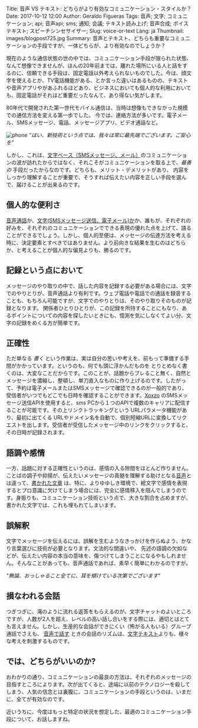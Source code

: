 Title: 音声 VS テキスト: どちらがより有効なコミュニケーション・スタイルか？
Date: 2017-10-12 12:00
Author: Geraldo Figueras
Tags: 音声; 文字; コミュニケーション; api; 音声api; sms; 通知; 会議; テキスト読み上げ; 音声合成; ボイステキスト; スピーチシンセサイザー;
Slug: voice-or-text
Lang: ja
Thumbnail: images/blogpost725.jpg
Summary: 音声とテキスト、どちらも重要なコミュニケーションの手段ですが、一体どちらが、より有効なのでしょうか？


現在のような通信状態の世の中では、コミュニケーション手段が限られた状態、なんて想像できませんが、ほんの20年前までは、離れた場所にいる人と話をするのに、信頼できる手段は、固定電話以外考えられないものでした。今は、顔文字を使えるとか、TV電話機能がある、とか言った違いはあるものの、テキストや音声アプリやがあふれるほどあり、ビジネスにおいても個人的な利用においても、固定電話がそれほど重要だったなんて、あり得ない気がします。

80年代で開発された第一世代モバイル通信は、当時は想像もできなかった規模での通信方法を変える第一歩でした。 今では、連絡方法が多いです。電子メール、SMSメッセージ、電話、メッセージアプリ、ビデオ通話など。 

![phone](/images/blogpost725.jpg)
_"はい、新技術という点では、我々は常に最先端でございます。ご安心を"_ 

しかし、これは、[文字ベース（SMSメッセージ、メール）](http://docs.xoxzo.com/ja/sms.html#send-sms-messages-api)のコミュニケーションの波が訪れたからではなく、それこそがコミュニケーションを取る上で、_最善の_ 手段だったからなのです。どちらも、メリット・デメリットがあり、 内容をしっかり理解することが重要で、そうすれば伝えたい内容を正しい手段を選んで、届けることが出来るのです。

## 個人的な便利さ
[音声通話](https://www.xoxzo.com/ja/about/voice-api/)か、[文字(SMSメッセージ送信、電子メール)か](https://www.xoxzo.com/ja/about/sms-api/)か、誰もが、それぞれの好みを、それぞれのコミュニケーションでできる表現の優れた点を上げて、語ることができるでしょう。しかし、個人的至便は、メッセージの伝達方法を考える時に、決定要素とすべきではありません。より前向きな結果を生むのはどちらか、と考えることが個人的な偏見よりも、勝るのです。

## 記録という点において
 
メッセージのやり取りの中で、話した内容を記録する必要がある場合には、文字でのやりとりが、音声通話より有利です。ウェブ電話や電話での通話を録音することも、もちろん可能ですが、文字でのやりとりは、そのやり取りそのものが記録となります。 関係者ひとりひとりが、この記録を所持することにもなり、あるポイントについての内容を探したいときにも、憶測を気にしなくてよい分、文字の記録をめくる方が簡単です。

## 正確性
 
ただ単なる _書く_ という作業は、実は自分の思いや考えを、前もって準備する手間がかかっています。というのも、何でも頭に浮かんだものを とりとめなく書くのは、大変なことだからです。このことが、話題からブレること無く、自然とメッセージを濃縮し、整頓し、単刀直入なものに作り上げるのです。したがって、予約は電子メールまたはSMSメッセージで確認できるのが一般的であり、受信者がいつでもどこでも日時を確認することができます。[Xoxzo](https://www.xoxzo.com/) のSMSメッセージ送信APIを使用すると、sms PCから１つのAPIで複数のキャリアに配信することが可能です。その上リンクトラッキングという URLパラメータ機能があり、最初に出てくる URLやドメイン名を自動で、個別短縮URLに変換してリクエストを出します。受信者が受信したメッセージ中のリンクをクリックすると、その日時が記録されます。

 
## 語調や感情
 
一方、話題に対する正確性というのは、感情の入る隙間をほとんど作りません。ことばの調子や抑揚が、伝えたいメッセージの真髄を理解する助けとなる[音声](https://www.xoxzo.com/ja/about/voice-api/)とは違って、[書かれた文章](https://www.xoxzo.com/en/about/sms-api/) は、特に、よりゆゆしき環境で、絵文字で感情を表現するとプロ意識に欠けてしまう場合には、完全に感情移入を阻んでしまうのです。身振りも、コミュニケーション技術という点で、大きな割合を占めますが、書かれた文字では、これも埋もれてしまいます。
 
## 誤解釈
 
文字でメッセージを伝えるには、誤解を生むようなきっかけを作らぬよう、かなり言葉選びに技術が必要となります。文法的な間違いや、 先述の語調の欠如などが、伝えたい内容の本当の意味を、傷つけてしまうことになるやもしれません。そんなことがあっても、音声通話であれば、素早く簡単にわかるのですが。


_"無論、おっしゃること全てに、耳を傾けている次第でございます"_
 
## 損なわれる会話
 
つぎつぎに、滝のように流れる返答をもらえるのが、文字チャットのよいところですが、人数が2人を超え、レベルの高い話し合いをする際には、適切とはとても言えません。しかし、生産的な会話ができにくい（怖がる人もいる）グループ通話でさえも、 [音声で話す](https://www.xoxzo.com/ja/about/voice-api/) ときの会話のリズムは、[文字テキスト](https://www.xoxzo.com/ja/about/sms-api/)よりも、様々な考えを刺激するものです。

## では、どちらがいいのか?

おわかりの通り、コミュニケーションの最良の方法は、それぞれのメッセージの目指すところによります。次が出てくると、途端に以前のテクノロジーを殺してしまう、人気の信念とは裏腹に、コミュニケーションの手段というのは、いまだに、全てが有効なのです。
 
近いうちに、今度はもっと特定の状況を想定した、最適のコミュニケーション手段について、お話しますね。
